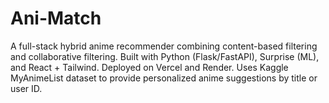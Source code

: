 # Ani-Match
A full-stack hybrid anime recommender combining content-based filtering and collaborative filtering. Built with Python (Flask/FastAPI), Surprise (ML), and React + Tailwind. Deployed on Vercel and Render. Uses Kaggle MyAnimeList dataset to provide personalized anime suggestions by title or user ID.

